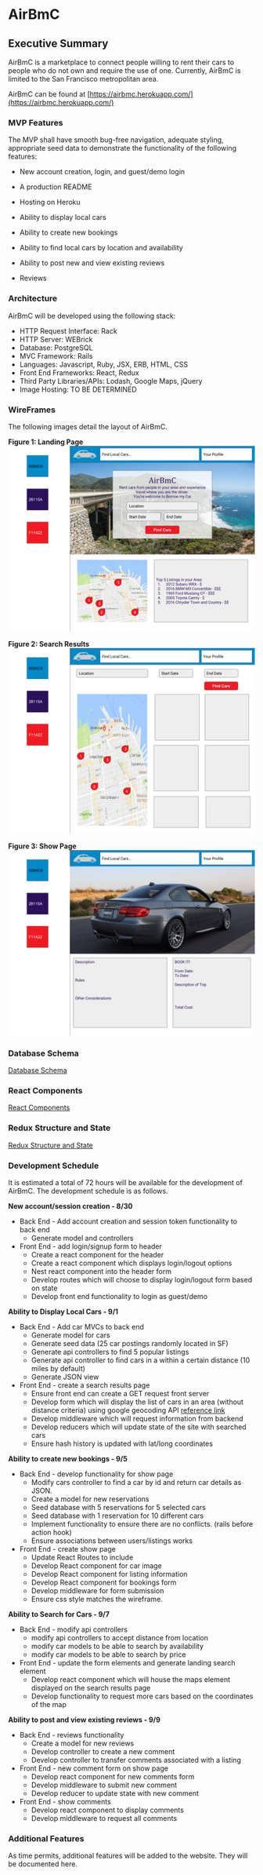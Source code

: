 # AirBmC

## Executive Summary

AirBmC is a marketplace to connect people willing to rent their cars to people who do not own and require the use of one. Currently, AirBmC is limited to the San Francisco metropolitan area.

AirBmC can be found at
[https://airbmc.herokuapp.com/](https://airbmc.herokuapp.com/)

### MVP Features

The MVP shall have smooth bug-free navigation, adequate styling, appropriate seed data to demonstrate the functionality of the following features:
* New account creation, login, and guest/demo login
* A production README
* Hosting on Heroku
* Ability to display local cars
* Ability to create new bookings
* Ability to find local cars by location and availability
* Ability to post new and view existing reviews

* Reviews

### Architecture
AirBmC will be developed using the following stack:

* HTTP Request Interface: Rack
* HTTP Server: WEBrick
* Database: PostgreSQL
* MVC Framework: Rails
* Languages: Javascript, Ruby, JSX, ERB, HTML, CSS
* Front End Frameworks: React, Redux
* Third Party Libraries/APIs: Lodash, Google Maps, jQuery
* Image Hosting: TO BE DETERMINED

### WireFrames
The following images detail the layout of AirBmC.

**Figure 1: Landing Page**
![alt text](/docs/wireframes/LandingPage.png "Landing Page")

**Figure 2: Search Results**
![alt text](/docs/wireframes/SearchResults.png "Search Results")

**Figure 3: Show Page**
![alt text](/docs/wireframes/ShowPage.png "Show Page")

### Database Schema
[Database Schema](/docs/schema.md "Schema")  

### React Components
[React Components](/docs/component-hierarchy.md "React Components")  

### Redux Structure and State
[Redux Structure and State](/docs/redux-structure.md "React Components")  


### Development Schedule
It is estimated a total of 72 hours will be available for the development of AirBmC. The development schedule is as follows.

**New account/session creation - 8/30**
* Back End - Add account creation and session token functionality to back end
  * Generate model and controllers
* Front End - add login/signup form to header
  * Create a react component for the header
  * Create a react component which displays login/logout options
  * Nest react component into the header form
  * Develop routes which will choose to display login/logout form based on state
  * Develop front end functionality to login as guest/demo

**Ability to Display Local Cars - 9/1**
* Back End - Add car MVCs to back end
  * Generate model for cars
  * Generate seed data (25 car postings randomly located in SF)
  * Generate api controllers to find 5 popular listings
  * Generate api controller to find cars in a within a certain distance (10 miles by default)
  * Generate JSON view
* Front End - create a search results page
  * Ensure front end can create a GET request front server
  * Develop form which will display the list of cars in an area (without distance criteria) using google geocoding API [reference link](https://developers.google.com/maps/documentation/javascript/geocoding)
  * Develop middleware which will request information from backend
  * Develop reducers which will update state of the site with searched cars
  * Ensure hash history is updated with lat/long coordinates

**Ability to create new bookings - 9/5**
* Back End - develop functionality for show page
  * Modify cars controller to find a car by id and return car details as JSON.
  * Create a model for new reservations
  * Seed database with 5 reservations for 5 selected cars
  * Seed database with 1 reservation for 10 different cars
  * Implement functionality to ensure there are no conflicts. (rails before action hook)
  * Ensure associations between users/listings works
* Front End - create show page
  * Update React Routes to include
  * Develop React component for car image
  * Develop React component for listing information
  * Develop React component for bookings form
  * Develop middleware for form submission
  * Ensure css style matches the wireframe.

**Ability to Search for Cars - 9/7**
* Back End - modify api controllers
  * modify api controllers to accept distance from location
  * modify car models to be able to search by availability
  * modify car models to be able to search by price
* Front End - update the form elements and generate landing search element
  * Develop react component which will house the maps element displayed on the search results page
  * Develop functionality to request more cars based on the coordinates of the map

**Ability to post and view existing reviews - 9/9**
* Back End - reviews functionality
  * Create a model for new reviews
  * Develop controller to create a new comment
  * Develop controller to transfer comments associated with a listing
* Front End - new comment form on show page
  * Develop react component for new comments form
  * Develop middleware to submit new comment
  * Develop reducer to update state with new comment
* Front End - show comments
  * Develop react component to display comments
  * Develop middleware to request all comments

### Additional Features
As time permits, additional features will be added to the website. They will be documented here.

